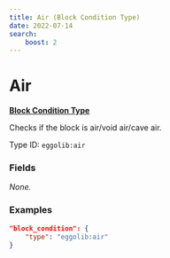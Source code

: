 ```yaml
---
title: Air (Block Condition Type)
date: 2022-07-14
search:
    boost: 2
---
```


#   Air

[**Block Condition Type**](../block_condition_types.md)

Checks if the block is air/void air/cave air.

Type ID: `eggolib:air`


### Fields

*None.*


### Examples

``` json
"block_condition": {
    "type": "eggolib:air"
}
```
